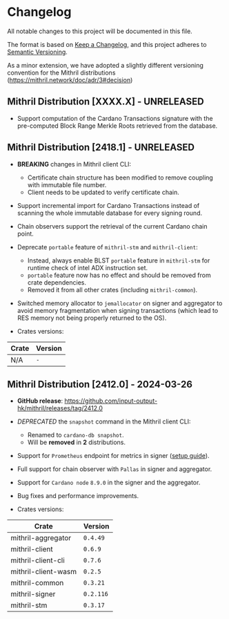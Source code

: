 # Changelog

All notable changes to this project will be documented in this file.

The format is based on [Keep a Changelog](https://keepachangelog.com/en/1.0.0/),
and this project adheres to [Semantic Versioning](https://semver.org/spec/v2.0.0.html).

As a minor extension, we have adopted a slightly different versioning convention for the Mithril distributions (https://mithril.network/doc/adr/3#decision)

## Mithril Distribution [XXXX.X] - UNRELEASED

- Support computation of the Cardano Transactions signature with the pre-computed Block Range Merkle Roots retrieved from the database.

## Mithril Distribution [2418.1] - UNRELEASED

- **BREAKING** changes in Mithril client CLI:
  - Certificate chain structure has been modified to remove coupling with immutable file number.
  - Client needs to be updated to verify certificate chain.

- Support incremental import for Cardano Transactions instead of scanning the whole immutable database for every signing round.

- Chain observers support the retrieval of the current Cardano chain point.

-  Deprecate `portable` feature of `mithril-stm` and `mithril-client`:
   - Instead, always enable BLST `portable` feature in `mithril-stm` for runtime check of intel ADX instruction set.
   - `portable` feature now has no effect and should be removed from crate dependencies.
   - Removed it from all other crates (including `mithril-common`).

- Switched memory allocator to `jemallocator` on signer and aggregator to avoid memory fragmentation when signing transactions (which lead to RES memory not being properly returned to the OS).

- Crates versions:

|  Crate  |  Version  |
|---------- |-------------|
| N/A | `-` |

## Mithril Distribution [2412.0] - 2024-03-26

- **GitHub release**: https://github.com/input-output-hk/mithril/releases/tag/2412.0

- _DEPRECATED_ the `snapshot` command in the Mithril client CLI: 
  - Renamed to `cardano-db snapshot`.
  - Will be **removed** in **2** distributions.

- Support for `Prometheus` endpoint for metrics in signer ([setup guide](https://mithril.network/doc/next/manual/getting-started/run-signer-node#activate-prometheus-endpoint)).

- Full support for chain observer with `Pallas` in signer and aggregator.

- Support for `Cardano node` `8.9.0` in the signer and the aggregator.

- Bug fixes and performance improvements.

- Crates versions:

|  Crate  |  Version  |
|---------- |-------------|
| mithril-aggregator | `0.4.49` |
| mithril-client | `0.6.9` |
| mithril-client-cli | `0.7.6` |
| mithril-client-wasm | `0.2.5` |
| mithril-common | `0.3.21` |
| mithril-signer | `0.2.116` |
| mithril-stm | `0.3.17` |